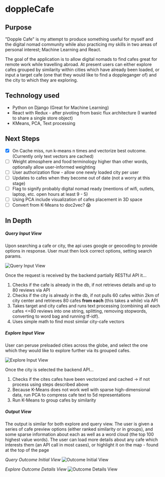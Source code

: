 # doppleCafe

## Purpose
"Dopple Cafe" is my attempt to produce something useful for myself and the digital nomad community while also practicing my skills in two areas of personal interest; Machine Learning and React.

The goal of the application is to allow digital nomads to find cafes great for remote work while travelling abroad. At present users can either explore cafes grouped by similarity within cities which have already been loaded, or input a target cafe (one that they would like to find a doppleganger of) and the city to which they are exploring. 

## Technology used
* Python on Django (Great for Machine Learning)
* React with Redux - after pivoting from basic flux architecture (I wanted to share a single store object)
* KMeans, PCA, Text processing


## Next Steps
- [x] On Cache miss, run k-means n times and vectorize best outcome. (Currently only text vectors are cached)
- [ ] Weight atmosphere and food terminology higher than other words, optionally allow user-informed weighting
- [ ] User authorization flow - allow one newly loaded city per user
- [ ] Updates to cafes when they become out of date (not a worry at this stage)
- [ ] Flag to signify probably digital nomad ready (mentions of wifi, outlets, laptop, etc. open hours at least 9 - 5)
- [ ] Using PCA include visualization of cafes placement in 3D space
- [ ] Convert from K-Means to doc2vec?  :scream:

## In Depth

##### Query Input View
Upon searching a cafe or city, the api uses google or geocoding to provide options in response. User must then lock correct options, setting search params. 

![Query Input View](https://i.imgur.com/b54rdUx.png)

Once the request is received by the backend partially RESTful API it...
1. Checks if the cafe is already in the db, if not retrieves details and up to 80 reviews via API
1. Checks if the city is already in the db, if not pulls 60 cafes within 2km of city center and retrieves 80 cafes **from each** (this takes a while) via API
1. Takes target and city cafes and runs text processing (combining all each cafes <=80 reviews into one string, splitting, removing stopwords, converting to word bag and running tf-idf).
1. Uses simple math to find most similar city-cafe vectors


##### Explore Input View
User can peruse preloaded cities across the globe, and select the one which they would like to explore further via its grouped cafes.

![Explore Input View](https://i.imgur.com/pHI78ej.jpg)

Once the city is selected the backend API...
1. Checks if the cites cafes have been vectorized and cached -> if not process using steps described above
1. Because K-Means does not work well with sparse high-dimensional data, run PCA to compress cafe text to 5d representations
1. Run K-Means to group cafes by similarity


##### Output View
The output is similar for both explore and query view. The user is given a series of cafe preview options (either ranked similarity or in groups), and some sparse information about each as well as a word cloud (the top 100 highest value words). The user can load more details about any cafe which interests them (an API call in most cases), or highlight it on the map - found at the top of the page

*Query Outcome Initial View*
![Outcome Initial View](https://i.imgur.com/NIbcDk4.jpg)
  
*Explore Outcome Details View*
![Outcome Details View](https://i.imgur.com/bgRDuG8.png)
